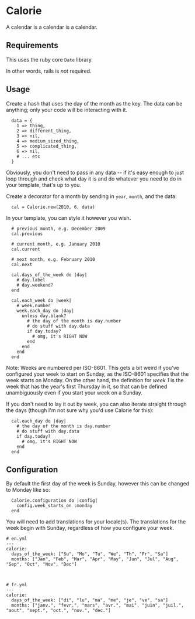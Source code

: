 # Calorie

A calendar is a calendar is a calendar.

## Requirements

This uses the ruby core `Date` library.

In other words, rails is *not* required.

## Usage

Create a hash that uses the day of the month as the key.
The data can be anything; only your code will be interacting with it.

      data = {
        1 => thing,
        2 => different_thing,
        3 => nil,
        4 => medium_sized_thing,
        5 => complicated_thing,
        6 => nil,
        # ... etc
      }

Obviously, you don't need to pass in any data -- if it's easy enough to just loop through and check what day it is and do whatever you need to do in your template, that's up to you.

Create a decorator for a month by sending in `year`, `month`, and the data:

      cal = Calorie.new(2010, 6, data)

In your template, you can style it however you wish.

      # previous month, e.g. December 2009
      cal.previous

      # current month, e.g. January 2010
      cal.current

      # next month, e.g. February 2010
      cal.next

      cal.days_of_the_week do |day|
        # day.label
        # day.weekend?
      end

      cal.each_week do |week|
        # week.number
        week.each_day do |day|
          unless day.blank?
            # the day of the month is day.number
            # do stuff with day.data
            if day.today?
              # omg, it's RIGHT NOW
            end
          end
        end
      end

Note: Weeks are numbered per ISO-8601. This gets a bit weird if you've configured your week to start on Sunday, as the ISO-8601 specifies that the week starts on Monday.
On the other hand, the definition for *week 1* is the week that has the year's first Thursday in it, so that can be defined unambiguously even if you start your week on a Sunday.

If you don't need to lay it out by week, you can also iterate straight through the days (though I'm not sure why you'd use Calorie for this):

      cal.each_day do |day|
        # the day of the month is day.number
        # do stuff with day.data
        if day.today?
          # omg, it's RIGHT NOW
        end
      end

## Configuration

By default the first day of the week is Sunday, however this can be changed to Monday like so:

      Calorie.configuration do |config|
        config.week_starts_on :monday
      end


You will need to add translations for your locale(s).
The translations for the week begin with Sunday, regardless of how you configure your week.


    # en.yml
    ---
    calorie:
      days_of_the_week: ["Su", "Mo", "Tu", "We", "Th", "Fr", "Sa"]
      months: ["Jan", "Feb", "Mar", "Apr", "May", "Jun", "Jul", "Aug", "Sep", "Oct", "Nov", "Dec"]



    # fr.yml
    ---
    calorie:
      days_of_the_week: ["di", "lu", "ma", "me", "je", "ve", "sa"]
      months: ["janv.", "fevr.", "mars", "avr.", "mai", "juin", "juil.", "aout", "sept.", "oct.", "nov.", "dec."]
